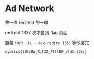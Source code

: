 # Ad Network

會一直 redirect 的一題

redirect 1337 次才會到 flag 頁面

直接 `curl -iL --max-redirs 1338` 等他跳完

`cybrics{f0lL0w_RUl3Z_F0ll0W_r3d1r3C7z}`
